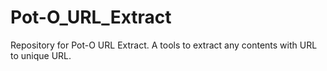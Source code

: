 # Pot-O_URL_Extract
Repository for Pot-O URL Extract. A tools to extract any contents with URL to unique URL.
